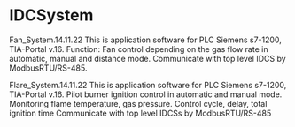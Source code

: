 # IDCSystem


Fan_System.14.11.22
This is application software for PLC Siemens s7-1200, TIA-Portal v.16. 
Function: Fan control depending on the gas flow rate in automatic, manual and distance mode. 
Communicate with top level IDCS by ModbusRTU/RS-485.

Flare_System.14.11.22
This is application software for PLC Siemens s7-1200, TIA-Portal v.16. Pilot burner ignition control in automatic and manual mode.
Monitoring flame temperature, gas pressure. Control cycle, delay, total ignition time
Communicate with top level IDCSs by ModbusRTU/RS-485
